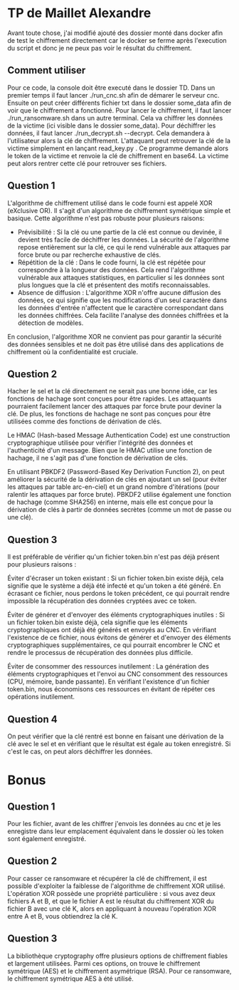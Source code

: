 # TP de Maillet Alexandre

Avant toute chose, j'ai modifié ajouté des dossier monté dans docker afin de test le chiffrement directement car le docker se ferme après l'execution du script et donc je ne peux pas voir le résultat du chiffrement.
## Comment utiliser
Pour ce code, la console doit être executé dans le dossier TD. 
Dans un premier temps il faut lancer ./run_cnc.sh afin de démarer le serveur cnc.
Ensuite on peut créer différents fichier txt dans le dossier some_data afin de voir que le chiffrement a fonctionné.
Pour lancer le chiffrement, il faut lancer ./run_ransomware.sh dans un autre terminal. Cela va chiffrer les données de la victime (ici visible dans le dossier some_data).
Pour déchiffrer les données, il faut lancer ./run_decrypt.sh --decrypt. Cela demandera à l'utilisateur alors la clé de chiffrement.
L'attaquant peut retrouver la clé de la victime simplement en lançant read_key.py . Ce programme demande alors le token de la victime et renvoie la clé de chiffrement en base64. La victime peut alors rentrer cette clé pour retrouver ses fichiers.

## Question 1
L'algorithme de chiffrement utilisé dans le code fourni est appelé XOR (eXclusive OR). Il s'agit d'un algorithme de chiffrement symétrique simple et basique.
Cette algorithme n'est pas robuste pour plusieurs raisons:
- Prévisibilité : Si la clé ou une partie de la clé est connue ou devinée, il devient très facile de déchiffrer les données. La sécurité de l'algorithme repose entièrement sur la clé, ce qui le rend vulnérable aux attaques par force brute ou par recherche exhaustive de clés.
- Répétition de la clé : Dans le code fourni, la clé est répétée pour correspondre à la longueur des données. Cela rend l'algorithme vulnérable aux attaques statistiques, en particulier si les données sont plus longues que la clé et présentent des motifs reconnaissables.
- Absence de diffusion : L'algorithme XOR n'offre aucune diffusion des données, ce qui signifie que les modifications d'un seul caractère dans les données d'entrée n'affectent que le caractère correspondant dans les données chiffrées. Cela facilite l'analyse des données chiffrées et la détection de modèles.

En conclusion, l'algorithme XOR ne convient pas pour garantir la sécurité des données sensibles et ne doit pas être utilisé dans des applications de chiffrement où la confidentialité est cruciale.


## Question 2
Hacher le sel et la clé directement ne serait pas une bonne idée, car les fonctions de hachage sont conçues pour être rapides. Les attaquants pourraient facilement lancer des attaques par force brute pour deviner la clé. De plus, les fonctions de hachage ne sont pas conçues pour être utilisées comme des fonctions de dérivation de clés.

Le HMAC (Hash-based Message Authentication Code) est une construction cryptographique utilisée pour vérifier l'intégrité des données et l'authenticité d'un message. Bien que le HMAC utilise une fonction de hachage, il ne s'agit pas d'une fonction de dérivation de clés.

En utilisant PBKDF2 (Password-Based Key Derivation Function 2), on peut améliorer la sécurité de la dérivation de clés en ajoutant un sel (pour éviter les attaques par table arc-en-ciel) et un grand nombre d'itérations (pour ralentir les attaques par force brute). PBKDF2 utilise également une fonction de hachage (comme SHA256) en interne, mais elle est conçue pour la dérivation de clés à partir de données secrètes (comme un mot de passe ou une clé).

## Question 3
Il est préférable de vérifier qu'un fichier token.bin n'est pas déjà présent pour plusieurs raisons :

Éviter d'écraser un token existant : Si un fichier token.bin existe déjà, cela signifie que le système a déjà été infecté et qu'un token a été généré. En écrasant ce fichier, nous perdons le token précédent, ce qui pourrait rendre impossible la récupération des données cryptées avec ce token.

Éviter de générer et d'envoyer des éléments cryptographiques inutiles : Si un fichier token.bin existe déjà, cela signifie que les éléments cryptographiques ont déjà été générés et envoyés au CNC. En vérifiant l'existence de ce fichier, nous évitons de générer et d'envoyer des éléments cryptographiques supplémentaires, ce qui pourrait encombrer le CNC et rendre le processus de récupération des données plus difficile.

Éviter de consommer des ressources inutilement : La génération des éléments cryptographiques et l'envoi au CNC consomment des ressources (CPU, mémoire, bande passante). En vérifiant l'existence d'un fichier token.bin, nous économisons ces ressources en évitant de répéter ces opérations inutilement.

## Question 4
On peut vérifier que la clé rentré est bonne en faisant une dérivation de la clé avec le sel et en vérifiant que le résultat est égale au token enregistré. Si c'est le cas, on peut alors déchiffrer les données.


# Bonus
## Question 1
Pour les fichier, avant de les chiffrer j'envois les données au cnc et je les enregistre dans leur emplacement équivalent dans le dossier où les token sont également enregistré.

## Question 2
Pour casser ce ransomware et récupérer la clé de chiffrement, il est possible d'exploiter la faiblesse de l'algorithme de chiffrement XOR utilisé. L'opération XOR possède une propriété particulière : si vous avez deux fichiers A et B, et que le fichier A est le résultat du chiffrement XOR du fichier B avec une clé K, alors en appliquant à nouveau l'opération XOR entre A et B, vous obtiendrez la clé K.

## Question 3
La bibliothèque cryptography offre plusieurs options de chiffrement fiables et largement utilisées. Parmi ces options, on trouve le chiffrement symétrique (AES) et le chiffrement asymétrique (RSA). Pour ce ransomware, le chiffrement symétrique AES à été utilisé.
